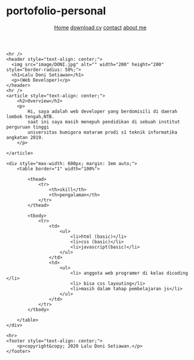 # portofolio-personal
<!DOCTYPE html>
<html lang="en">
<head>
    <meta charset="UTF-8">
    <meta name="view port" content="width=device-width, initial-scale=1.0">
	<title>Lalu Doni Setiawan personal website</title>
</head>
<body>
    <header>
    <nav>
        <a href="index.html">Home</a>
        <a href="cv.pdf">download cv</a>
        <a href="contact.html">contact</a>
        <a href="about.html">about me</a>
    </nav>
</header>

    <hr />
    <header style="text-align: center;">
      <img src="image/DONI.jpg" alt="" width="200" height="200" style="border-radius: 50%;">
      <h1>Lalu Doni Setiawan</h1>
      <p>(Web Developer)</p>
    </header>
    <hr />
    <article style="text-align: center;">
        <h2>Overview</h2>
        <p>
            Hi, saya adalah web developer yang berdomisili di daerah lombok tengah,NTB.
            saat ini saya masih menepuh pendidikan di sebuah institut perguruan tinggi
            universitas bumigora mataram prodi s1 teknik informatika angkatan 2019. 
        </p>

    </article>

    <div style="max-width: 600px; margin: 3em auto;">
        <table border="1" width="100%">

            <thead>
                <tr>
                    <th>skill</th>
                    <th>pengalaman</th>
                </tr>
            </thead>

            <tbody>
                <tr>
                    <td>
                        <ul>
                            <li>html (basic)</li>
                            <li>css (basic)</li>
                            <li>javascript(basic)</li>
                        </ul>
                    </td>
                    <td>
                        <ul>
                            <li> anggota web programer di kelas dicoding </li>
                            <li> bisa css layouting</li>
                            <li>masih dalam tahap pembelajaran js</li> 
                        </ul>
                    </td>
                </tr>
            </tbody>

        </table>
    </div>
    
    <hr>
    <footer style="text-align: center;">
        <p>copyright&copy; 2020 Lalu Doni Setiawan.</p>
    </footer>
</body>
</html>
